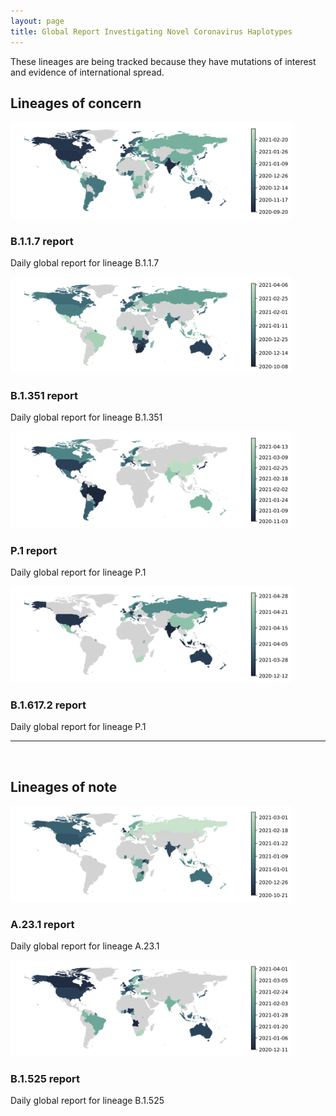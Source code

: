 ```yaml
---
layout: page
title: Global Report Investigating Novel Coronavirus Haplotypes
---
```

<section>
    <p>These lineages are being tracked because they have mutations of interest and evidence of international spread.</p>
    <h2>Lineages of concern</h2>
    <div class="posts">
        <article>
            <a href="./global_report_B.1.1.7.html" class="image"><img src="./assets/images/Date_of_earliest_B.1.1.7_detected.svg" style="max-height:300px;max-width:450px" alt="" /></a>
            <h3>B.1.1.7 report</h3>
            <p>Daily global report for lineage B.1.1.7</p>
        </article>
        <article>
            <a href="./global_report_B.1.351.html" class="image"><img src="./assets/images/Date_of_earliest_B.1.351_detected.svg" style="max-height:300px;max-width:450px" alt="" /></a>
            <h3>B.1.351 report</h3>
            <p>Daily global report for lineage B.1.351</p>
        </article>
        <article>
            <a href="./global_report_P.1.html" class="image"><img src="./assets/images/Date_of_earliest_P.1_detected.svg" style="max-height:300px;max-width:450px" alt="" /></a>
            <h3>P.1 report</h3>
            <p>Daily global report for lineage P.1</p>
        </article>
        <article>
            <a href="./global_report_B.1.617.2.html" class="image"><img src="./assets/images/Date_of_earliest_B.1.617.2_detected.svg" style="max-height:300px;max-width:450px" alt="" /></a>
            <h3>B.1.617.2 report</h3>
            <p>Daily global report for lineage P.1</p>
        </article>
    </div>
    <hr>
    <br>
    <h2>Lineages of note</h2>
    <div class="posts">
        <article>
            <a href="./global_report_A.23.1.html" class="image"><img src="./assets/images/Date_of_earliest_A.23.1_detected.svg" style="max-height:300px;max-width:450px" alt="" /></a>
            <h3>A.23.1 report</h3>
            <p>Daily global report for lineage A.23.1</p>
        </article>
        <article>
            <a href="./global_report_B.1.525.html" class="image"><img src="./assets/images/Date_of_earliest_B.1.525_detected.svg" style="max-height:300px;max-width:450px" alt="" /></a>
            <h3>B.1.525 report</h3>
            <p>Daily global report for lineage B.1.525</p>
        </article>
    </div>
</section>
